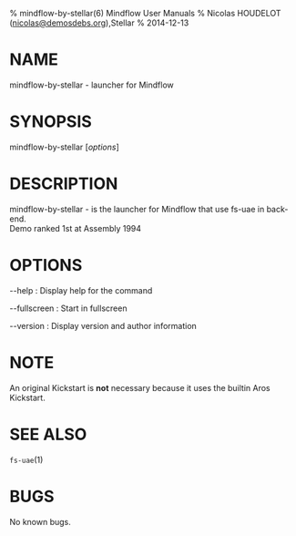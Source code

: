 % mindflow-by-stellar(6) Mindflow User Manuals
% Nicolas HOUDELOT (nicolas@demosdebs.org),Stellar
% 2014-12-13

# NAME
mindflow-by-stellar - launcher for Mindflow

# SYNOPSIS
mindflow-by-stellar [*options*]

# DESCRIPTION
mindflow-by-stellar - is the launcher for Mindflow that use fs-uae in back-end.  
Demo ranked 1st at Assembly 1994

# OPTIONS
\--help
:   Display help for the command

\--fullscreen
:   Start in fullscreen

\--version
:   Display version and author information

# NOTE
An original Kickstart is **not** necessary because it uses the builtin Aros Kickstart.

# SEE ALSO
`fs-uae`(1)

# BUGS
No known bugs.
